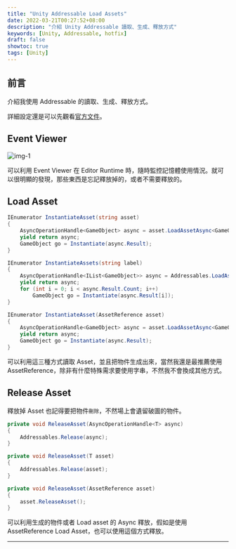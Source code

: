 ```yaml
---
title: "Unity Addressable Load Assets"
date: 2022-03-21T00:27:52+08:00
description: "介紹 Unity Addressable 讀取、生成、釋放方式"
keywords: [Unity, Addressable, hotfix]
draft: false
showtoc: true
tags: [Unity]
---
```


## 前言

介紹我使用 Addressable 的讀取、生成、釋放方式。

詳細設定還是可以先觀看[官方文件][url_1]。

## Event Viewer

![img-1]

可以利用 Event Viewer 在 Editor Runtime 時，隨時監控記憶體使用情況。就可以很明顯的發現，那些東西是忘記釋放掉的，或者不需要釋放的。

## Load Asset

```C#
IEnumerator InstantiateAsset(string asset)
{
    AsyncOperationHandle<GameObject> async = asset.LoadAssetAsync<GameObject>();
    yield return async;
    GameObject go = Instantiate(async.Result);
}

IEnumerator InstantiateAssets(string label)
{
    AsyncOperationHandle<IList<GameObject>> async = Addressables.LoadAssetsAsync<GameObject>(label, null);
    yield return async;
    for (int i = 0; i < async.Result.Count; i++)
        GameObject go = Instantiate(async.Result[i]);
}

IEnumerator InstantiateAsset(AssetReference asset)
{
    AsyncOperationHandle<GameObject> async = asset.LoadAssetAsync<GameObject>();
    yield return async;
    GameObject go = Instantiate(async.Result);
}
```

可以利用這三種方式讀取 Asset，並且把物件生成出來，當然我還是最推薦使用 AssetReference，除非有什麼特殊需求要使用字串，不然我不會換成其他方式。

## Release Asset

釋放掉 Asset 也記得要把物件`刪除`，不然場上會遺留破圖的物件。

```C#
private void ReleaseAsset(AsyncOperationHandle<T> async)
{
    Addressables.Release(async);
}

private void ReleaseAsset(T asset)
{
    Addressables.Release(asset);
}

private void ReleaseAsset(AssetReference asset)
{
    asset.ReleaseAsset();
}
```

可以利用生成的物件或者 Load asset 的 Async 釋放，假如是使用 AssetReference Load Asset，也可以使用這個方式釋放。

______________________________________________________________________

[url_1]:https://docs.unity3d.com/Packages/com.unity.addressables@1.3/manual/MemoryManagement.html

[img-1]:https://imgur.com/ohiBIeL.jpg
